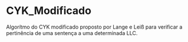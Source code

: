 # CYK_Modificado
Algorítmo do CYK modificado proposto por Lange e Leiß para verificar a pertinência de uma sentença a uma determinada LLC.
